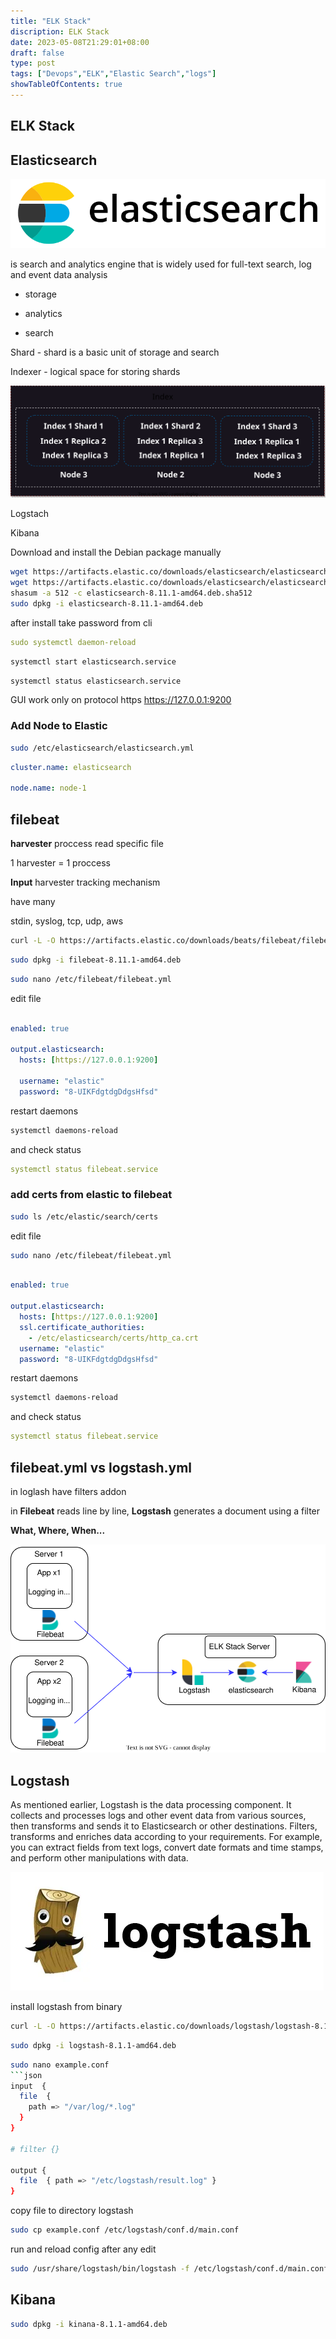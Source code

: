 ```yaml
---
title: "ELK Stack"
discription: ELK Stack
date: 2023-05-08T21:29:01+08:00 
draft: false
type: post
tags: ["Devops","ELK","Elastic Search","logs"]
showTableOfContents: true
---
```




## ELK Stack


## Elasticsearch 

![elk2](images/elk2.svg)

is search and analytics engine that is widely used for full-text search, log and event data analysis

 - storage

 - analytics

 - search


Shard - shard is a basic unit of storage and search 

Indexer - logical space for storing shards

![elk1](images/elk1.svg)


Logstach

Kibana




Download and install the Debian package manually

```bash
wget https://artifacts.elastic.co/downloads/elasticsearch/elasticsearch-8.11.1-amd64.deb
wget https://artifacts.elastic.co/downloads/elasticsearch/elasticsearch-8.11.1-amd64.deb.sha512
shasum -a 512 -c elasticsearch-8.11.1-amd64.deb.sha512 
sudo dpkg -i elasticsearch-8.11.1-amd64.deb
```

after install take password from cli 

```yml
sudo systemctl daemon-reload
```
```bash
systemctl start elasticsearch.service
```

```bash
systemctl status elasticsearch.service
```
GUI work only on protocol https https://127.0.0.1:9200




### Add Node to Elastic 
```bash 
sudo /etc/elasticsearch/elasticsearch.yml
```
```yml
cluster.name: elasticsearch

node.name: node-1
```



## filebeat 

**harvester** proccess read specific file

1 harvester = 1 proccess

**Input** harvester tracking mechanism

have many

stdin, syslog, tcp, udp, aws



```bash
curl -L -O https://artifacts.elastic.co/downloads/beats/filebeat/filebeat-8.11.1-amd64.deb
```
```bash
sudo dpkg -i filebeat-8.11.1-amd64.deb
```
```bash
sudo nano /etc/filebeat/filebeat.yml 
```
edit file
```yml

enabled: true

output.elasticsearch:
  hosts: [https://127.0.0.1:9200]

  username: "elastic"
  password: "8-UIKFdgtdgDdgsHfsd"

``` 
restart daemons 
```bash
systemctl daemons-reload 
```
and check status
```yml
systemctl status filebeat.service
```

### add certs from elastic to filebeat

```bash
sudo ls /etc/elastic/search/certs
```
edit file 
```bash
sudo nano /etc/filebeat/filebeat.yml 
```
```yml

enabled: true

output.elasticsearch:
  hosts: [https://127.0.0.1:9200]
  ssl.certificate_authorities:
    - /etc/elasticsearch/certs/http_ca.crt
  username: "elastic"
  password: "8-UIKFdgtdgDdgsHfsd"

``` 
restart daemons 
```bash
systemctl daemons-reload 
```
and check status
```yml
systemctl status filebeat.service
```

## filebeat.yml vs logstash.yml

in loglash have filters addon

in **Filebeat** reads line by line, **Logstash** generates a document using a filter


**What, Where, When...**

![elk4](images/elk4.svg)


## Logstash

As mentioned earlier, Logstash is the data processing component. It collects and processes logs and other event data from various sources, then transforms and sends it to Elasticsearch or other destinations.
Filters, transforms and enriches data according to your requirements. For example, you can extract fields from text logs, convert date formats and time stamps, and perform other manipulations with data.

![elk3](images/elk5.webp)

install logstash from binary
```bash
curl -L -O https://artifacts.elastic.co/downloads/logstash/logstash-8.1.1-linux-x86_64.tar.gz
```
```bash
sudo dpkg -i logstash-8.1.1-amd64.deb
```
```bash
sudo nano example.conf
```json
input  {
  file  {
    path => "/var/log/*.log"
  }
}

# filter {}

output {
  file  { path => "/etc/logstash/result.log" }
}
```
copy file to directory logstash

```bash
sudo cp example.conf /etc/logstash/conf.d/main.conf
```

run and reload config after any edit

```bash
sudo /usr/share/logstash/bin/logstash -f /etc/logstash/conf.d/main.conf --config.reload.automatic
```




## Kibana


```bash
sudo dpkg -i kinana-8.1.1-amd64.deb
```